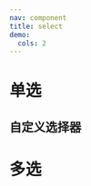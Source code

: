 ```yaml
---
nav: component
title: select
demo:
  cols: 2
---
```

<!-- 通过 code 标签配置 -->
# 单选
## 自定义选择器
<code src="./demo/singleDemo1.tsx"></code>
<code src="./demo/singleDemo2.tsx"></code>

# 多选
